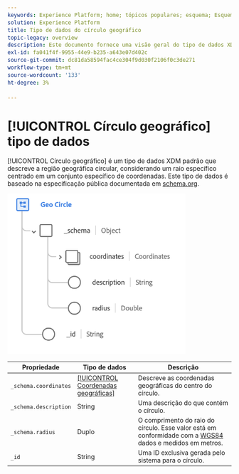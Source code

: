 ```yaml
---
keywords: Experience Platform; home; tópicos populares; esquema; Esquema; XDM; campos; esquemas; esquemas; geo; círculo; tipo de dados; tipo de dados;
solution: Experience Platform
title: Tipo de dados do círculo geográfico
topic-legacy: overview
description: Este documento fornece uma visão geral do tipo de dados XDM de círculo geográfico.
exl-id: fa041f4f-9955-44e9-b235-a643e07d402c
source-git-commit: dc81da58594fac4ce304f9d030f2106f0c3de271
workflow-type: tm+mt
source-wordcount: '133'
ht-degree: 3%

---
```


# [!UICONTROL Círculo geográfico] tipo de dados

[!UICONTROL Círculo geográfico] é um tipo de dados XDM padrão que descreve a região geográfica circular, considerando um raio específico centrado em um conjunto específico de coordenadas. Este tipo de dados é baseado na especificação pública documentada em [schema.org](https://schema.org/GeoCircle).

<img src="../images/data-types/geo-circle.png" width="400" /><br />

| Propriedade | Tipo de dados | Descrição |
| --- | --- | --- |
| `_schema.coordinates` | [[!UICONTROL Coordenadas geográficas]](./geo-coordinates.md) | Descreve as coordenadas geográficas do centro do círculo. |
| `_schema.description` | String | Uma descrição do que contém o círculo. |
| `_schema.radius` | Duplo | O comprimento do raio do círculo. Esse valor está em conformidade com a [WGS84](https://gisgeography.com/wgs84-world-geodetic-system/) dados e medidos em metros. |
| `_id` | String | Uma ID exclusiva gerada pelo sistema para o círculo. |

